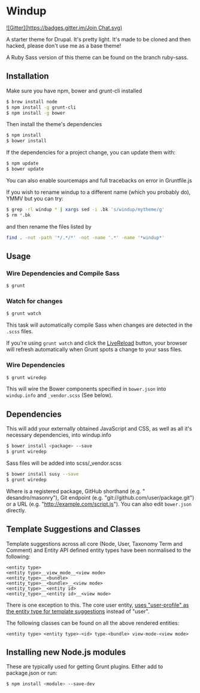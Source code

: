 # Windup
[![Gitter](https://badges.gitter.im/Join Chat.svg)](https://gitter.im/Lullabot/windup?utm_source=badge&utm_medium=badge&utm_campaign=pr-badge&utm_content=badge)

A starter theme for Drupal. It's pretty light. It's made to be cloned and then hacked, please don't use me as a base theme!

A Ruby Sass version of this theme can be found on the branch ruby-sass.

## Installation

Make sure you have npm, bower and grunt-cli installed

```bash
$ brew install node
$ npm install -g grunt-cli
$ npm install -g bower
```

Then install the theme's dependencies

```bash
$ npm install
$ bower install
```

If the dependencies for a project change, you can update them with:

```bash
$ npm update
$ bower update
```

You can also enable sourcemaps and full tracebacks on error in Gruntfile.js

If you wish to rename windup to a different name (which you probably do), YMMV but you can try:
```bash
$ grep -rl windup * | xargs sed -i .bk 's/windup/mytheme/g'
$ rm *.bk
```

and then rename the files listed by 
```bash
find . -not -path '*/.*/*' -not -name '.*' -name '*windup*'
```

## Usage

### Wire Dependencies and Compile Sass

```bash
$ grunt
```

### Watch for changes

```bash
$ grunt watch
```

This task will automatically compile Sass when changes are detected in the `.scss` files.

If you're using ```grunt watch``` and click the [LiveReload](https://chrome.google.com/webstore/detail/livereload/jnihajbhpnppcggbcgedagnkighmdlei?hl=en) button, your browser will refresh automatically when Grunt spots a change to your sass files.

### Wire Dependencies

```bash
$ grunt wiredep
```

This will wire the Bower components specified in ```bower.json``` into ```windup.info``` and ```_vendor.scss``` (See below).

## Dependencies

This will add your externally obtained JavaScript and CSS, as well as all it's necessary dependencies, into windup.info

```bash
$ bower install <package> --save
$ grunt wiredep
```

Sass files will be added into scss/_vendor.scss

```bash
$ bower install susy --save
$ grunt wiredep
```

Where <package> is a registered package, GitHub shorthand (e.g. " desandro/masonry"), Git endpoint (e.g. "git://github.com/user/package.git") or a URL (e.g. "http://example.com/script.js").
You can also edit ```bower.json``` directly.

## Template Suggestions and Classes
Template suggestions across all core (Node, User, Taxonomy Term and Comment) and Entity API defined entity types have been normalised to the following:

```
<entity type>
<entity type>__view_mode__<view mode>
<entity_type>__<bundle>
<entity_type>__<bundle>__<view mode>
<entity_type>__<entity id>
<entity_type>__<entity id>__<view mode>
```

There is one exception to this. The core user entity, [uses "user-profile" as the entity type for template suggestions](https://api.drupal.org/api/drupal/modules%21user%21user.module/function/user_view/7) instead of "user".

The following classes can be found on all the above rendered entities:
```
<entity type> <entity type>-<id> type-<bundle> view-mode-<view mode>

```

## Installing new Node.js modules

These are typically used for getting Grunt plugins. Either add to package.json or run:

```bash
$ npm install <module> --save-dev
```
